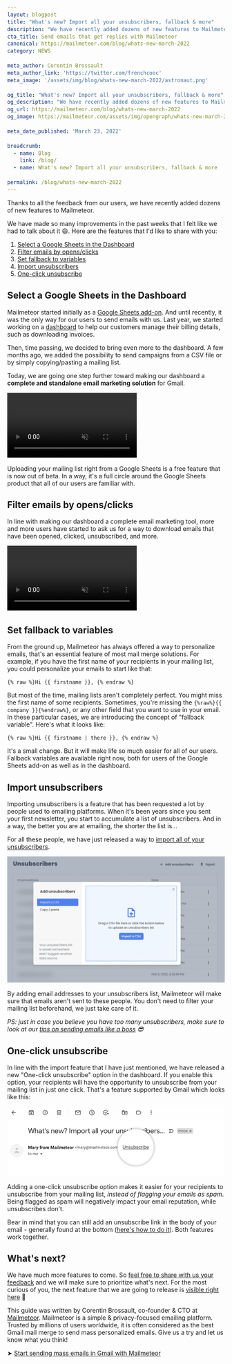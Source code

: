 ```yaml
---
layout: blogpost
title: "What's new? Import all your unsubscribers, fallback & more"
description: "We have recently added dozens of new features to Mailmeteor, both in our Google Sheets add-on and in the dashboard. While we generally don't make release notes like this, we have made so many improvements in the past weeks that I felt like we had to talk about it."
cta_title: Send emails that get replies with Mailmeteor
canonical: https://mailmeteor.com/blog/whats-new-march-2022
category: NEWS

meta_author: Corentin Brossault
meta_author_link: 'https://twitter.com/frenchcooc'
meta_image: '/assets/img/blog/whats-new-march-2022/astronaut.png'

og_title: "What's new? Import all your unsubscribers, fallback & more"
og_description: "We have recently added dozens of new features to Mailmeteor, both in our Google Sheets add-on and in the dashboard. While we generally don't make release notes like this, we have made so many improvements in the past weeks that I felt like we had to talk about it."
og_url: https://mailmeteor.com/blog/whats-new-march-2022
og_image: https://mailmeteor.com/assets/img/opengraph/whats-new-march-2022.wepb

meta_date_published: 'March 23, 2022'

breadcrumb:
  - name: Blog
    link: /blog/
  - name: What's new? Import all your unsubscribers, fallback & more

permalink: /blog/whats-new-march-2022
---
```


Thanks to all the feedback from our users, we have recently added dozens of new features to Mailmeteor.

We have made so many improvements in the past weeks that I felt like we had to talk about it 😄. Here are the features that I'd like to share with you:

1. [Select a Google Sheets in the Dashboard](#select-a-google-sheets-in-the-dashboard)
1. [Filter emails by opens/clicks](#filter-emails-by-opensclicks)
1. [Set fallback to variables](#set-fallback-to-variables)
1. [Import unsubscribers](#import-unsubscribers)
1. [One-click unsubscribe](#one-click-unsubscribe)

## Select a Google Sheets in the Dashboard

Mailmeteor started initially as a [Google Sheets add-on](https://workspace.google.com/marketplace/app/mailmeteor_for_gmail/1008170693301). And until recently, it was the only way for our users to send emails with us. Last year, we started working on a [dashboard](https://dashboard.mailmeteor.com) to help our customers manage their billing details, such as downloading invoices.

Then, time passing, we decided to bring even more to the dashboard. A few months ago, we added the possibility to send campaigns from a CSV file or by simply copying/pasting a mailing list.

Today, we are going one step further toward making our dashboard a **complete and standalone email marketing solution** for Gmail.

<video autoplay muted loop playsinline>
  <source src="/assets/video/blog/whats-new-march-2022/dashboard-select-google-sheets.mp4">
</video>

Uploading your mailing list right from a Google Sheets is a free feature that is now out of beta. In a way, it's a full circle around the Google Sheets product that all of our users are familiar with.

## Filter emails by opens/clicks

In line with making our dashboard a complete email marketing tool, more and more users have started to ask us for a way to download emails that have been opened, clicked, unsubscribed, and more.

<video autoplay muted loop playsinline>
  <source src="/assets/video/blog/whats-new-march-2022/dashboard-filter-emails.mp4">
</video>

## Set fallback to variables

From the ground up, Mailmeteor has always offered a way to personalize emails, that's an essential feature of most mail merge solutions. For example, if you have the first name of your recipients in your mailing list, you could personalize your emails to start like that:

```
{% raw %}Hi {{ firstname }}, {% endraw %}
```

But most of the time, mailing lists aren't completely perfect. You might miss the first name of some recipients. Sometimes, you're missing the `{%raw%}{{ company }}{%endraw%}`, or any other field that you want to use in your email. In these particular cases, we are introducing the concept of "fallback variable". Here's what it looks like:

```
{% raw %}Hi {{ firstname | there }}, {% endraw %}
```

It's a small change. But it will make life so much easier for all of our users. Fallback variables are available right now, both for users of the Google Sheets add-on as well as in the dashboard.

## Import unsubscribers

Importing unsubscribers is a feature that has been requested a lot by people used to emailing platforms. When it's been years since you sent your first newsletter, you start to accumulate a list of unsubscribers. And in a way, the better you are at emailing, the shorter the list is...

For all these people, we have just released a way to [import all of your unsubscribers](https://dashboard.mailmeteor.com/unsubscribers).

[![Import unsubscribers from Mailmeteor's dashboard](/assets/img/blog/whats-new-march-2022/dashboard-import-unsubscribers.png)](https://dashboard.mailmeteor.com/unsubscribers)

By adding email addresses to your unsubscribers list, Mailmeteor will make sure that emails aren't sent to these people. You don't need to filter your mailing list beforehand, we just take care of it.

_PS: just in case you believe you have too many unsubscribers, make sure to look at our [tips on sending emails like a boss](/blog/emailing-like-a-boss) 😎_

## One-click unsubscribe

In line with the import feature that I have just mentioned, we have released a new "One-click unsubscribe" option in the dashboard. If you enable this option, your recipients will have the opportunity to unsubscribe from your mailing list in just one click. That's a feature supported by Gmail which looks like this:

![One-click unsubscribe in Gmail](/assets/img/blog/whats-new-march-2022/one-click-unsubscribe-gmail.jpg)

Adding a one-click unsubscribe option makes it easier for your recipients to unsubscribe from your mailing list, _instead of flagging your emails as spam_. Being flagged as spam will negatively impact your email reputation, while unsubscribes don't.

Bear in mind that you can still add an unsubscribe link in the body of your email - generally found at the bottom ([here's how to do it](https://support.mailmeteor.com/introduction/advanced/unsubscribe-link)). Both features work together.

## What's next?

We have much more features to come. So [feel free to share with us your feedback](https://forms.gle/JcDxU5RTDUEdhwHD6) and we will make sure to prioritize what's next. For the most curious of you, the next feature that we are going to release is [visible right here](https://twitter.com/mailmeteor/status/1506563161150922755) 🙈

<div class="blogpost-endnote">
  <p>This guide was written by Corentin Brossault, co-founder & CTO at <a href="/">Mailmeteor</a>. Mailmeteor is a simple & privacy-focused emailing platform. Trusted by millions of users worldwide, it is often considered as the best Gmail mail merge to send mass personalized emails. Give us a try and let us know what you think!</p>

  <p>➤ <a href="/" class="font-weight-bold">Start sending mass emails in Gmail with Mailmeteor</a></p>
</div>
